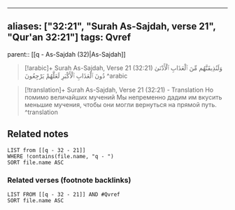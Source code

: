 
---
aliases: ["32:21", "Surah As-Sajdah, verse 21", "Qur'an 32:21"]
tags: Qvref
---

parent:: [[q - As-Sajdah (32)|As-Sajdah]]

> [!arabic]+ Surah As-Sajdah, Verse 21 (32:21)
> <span class="quran-arabic">وَلَنُذِيقَنَّهُم مِّنَ ٱلْعَذَابِ ٱلْأَدْنَىٰ دُونَ ٱلْعَذَابِ ٱلْأَكْبَرِ لَعَلَّهُمْ يَرْجِعُونَ</span>
^arabic

> [!translation]+ Surah As-Sajdah, Verse 21 (32:21) - Translation
> Но помимо величайших мучений Мы непременно дадим им вкусить меньшие мучения, чтобы они могли вернуться на прямой путь.
^translation



## Related notes
```dataview
LIST from [[q - 32 - 21]]
WHERE !contains(file.name, "q - ")
SORT file.name ASC
```

### Related verses (footnote backlinks)
```dataview
LIST FROM [[q - 32 - 21]] AND #Qvref
SORT file.name ASC
```

